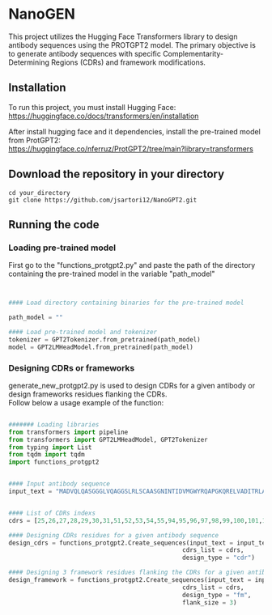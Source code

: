 # NanoGEN

This project utilizes the Hugging Face Transformers library to design antibody sequences using the PROTGPT2 model. The primary objective is to generate antibody sequences with specific Complementarity-Determining Regions (CDRs) and framework modifications.

## Installation

To run this project, you must install Hugging Face:
<br />
https://huggingface.co/docs/transformers/en/installation

After install hugging face and it dependencies, install the pre-trained model from ProtGPT2:
<br />
https://huggingface.co/nferruz/ProtGPT2/tree/main?library=transformers

## Download the repository in your directory

```
cd your_directory
git clone https://github.com/jsartori12/NanoGPT2.git
```

## Running the code
### Loading pre-trained model
First go to the "functions_protgpt2.py" and paste the path of the directory containing the pre-trained model in the variable "path_model" 
<br />

```python


#### Load directory containing binaries for the pre-trained model

path_model = ""

#### Load pre-trained model and tokenizer
tokenizer = GPT2Tokenizer.from_pretrained(path_model)
model = GPT2LMHeadModel.from_pretrained(path_model)
```
### Designing CDRs or frameworks
generate_new_protgpt2.py is used to design CDRs for a given antibody or design frameworks residues flanking the CDRs.
<br/>
Follow below a usage example of the function:
<br/>
```python

####### Loading libraries
from transformers import pipeline
from transformers import GPT2LMHeadModel, GPT2Tokenizer
from typing import List
from tqdm import tqdm
import functions_protgpt2


#### Input antibody sequence
input_text = "MADVQLQASGGGLVQAGGSLRLSCAASGNINTIDVMGWYRQAPGKQRELVADITRLASANYADSVKGRFTISRDNAKNTVYLQMNNLEPKDTAVYYCAQWILSTDHSYMHYWGQGTQVTVTVSS"


#### List of CDRs indexs
cdrs = [25,26,27,28,29,30,31,51,52,53,54,55,94,95,96,97,98,99,100,101,102,103,104,105]

#### Designing CDRs residues for a given antibody sequence
design_cdrs = functions_protgpt2.Create_sequences(input_text = input_text, 
                                                cdrs_list = cdrs,
                                                design_type = "cdr")

#### Designing 3 framework residues flanking the CDRs for a given antibody sequence
design_framework = functions_protgpt2.Create_sequences(input_text = input_text, 
                                                cdrs_list = cdrs,
                                                design_type = "fm",
                                                flank_size = 3)


```







